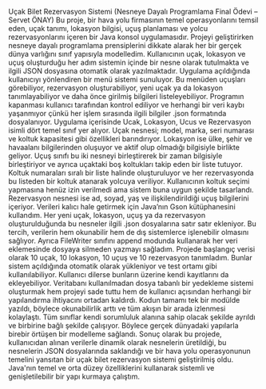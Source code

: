Uçak Bilet Rezervasyon Sistemi (Nesneye Dayalı Programlama Final Ödevi – Servet ÖNAY)
Bu proje, bir hava yolu firmasının temel operasyonlarını temsil eden, uçak tanımı, lokasyon bilgisi, uçuş planlaması ve yolcu rezervasyonlarını içeren bir Java konsol uygulamasıdır. Projeyi geliştirirken nesneye dayalı programlama prensiplerini dikkate alarak her bir gerçek dünya varlığını sınıf yapısıyla modelledim. Kullanıcının uçak, lokasyon ve uçuş oluşturduğu her adım sistemin içinde bir nesne olarak tutulmakta ve ilgili JSON dosyasına otomatik olarak yazılmaktadır.
Uygulama açıldığında kullanıcıyı yönlendiren bir menü sistemi sunuluyor. Bu menüden uçuşları görebiliyor, rezervasyon oluşturabiliyor, yeni uçak ya da lokasyon tanımlayabiliyor ve daha önce girilmiş bilgileri listeleyebiliyor. Programın kapanması kullanıcı tarafından kontrol ediliyor ve herhangi bir veri kaybı yaşanmıyor çünkü her işlem sırasında ilgili bilgiler .json formatında dosyalanıyor.
Uygulama içerisinde Ucak, Lokasyon, Ucus ve Rezervasyon isimli dört temel sınıf yer alıyor. Uçak nesnesi; model, marka, seri numarası ve koltuk kapasitesi gibi özellikleri barındırıyor. Lokasyon ise ülke, şehir ve havaalanı bilgilerinden oluşuyor ve aktif olup olmadığı bilgisiyle birlikte geliyor. Uçuş sınıfı bu iki nesneyi birleştirerek bir zaman bilgisiyle birleştiriyor ve ayrıca uçaktaki boş koltukları takip eden bir liste tutuyor. Koltuk numaraları sıralı bir liste halinde oluşturuluyor ve her rezervasyonda bu listeden bir koltuk atanarak yolcuya veriliyor. Kullanıcının koltuk seçimi yapmasına henüz izin verilmedi ama sistem buna uygun şekilde tasarlandı. Rezervasyon nesnesi ise ad, soyad, yaş ve ilişkilendirildiği uçuş bilgilerini içeriyor.
Verileri kalıcı hale getirmek için Java’nın Gson kütüphanesini kullandım. Her yeni uçak, lokasyon, uçuş ya da rezervasyon oluşturulduğunda bu nesneler ilgili .json dosyalarına satır satır ekleniyor. Bu tercih, verilerin hem okunabilir hem de dış sistemlerce işlenebilir olmasını sağlıyor. Ayrıca FileWriter sınıfını append modunda kullanarak her veri eklemesinde dosyaya silmeden yazmayı sağladım.
Projede başlangıç verisi olarak 10 uçak, 10 lokasyon, 10 uçuş ve 10 rezervasyon tanımladım. Bunlar sistem açıldığında otomatik olarak yükleniyor ve test ortamı gibi kullanılabiliyor. Kullanıcı dilerse bunların üzerine kendi kayıtlarını da ekleyebiliyor.
Veritabanı kullanılmadan dosya tabanlı bir yedekleme sistemi oluşturmak hem projeyi sade tuttu hem de kullanıcı açısından herhangi bir yapılandırma ihtiyacını ortadan kaldırdı.
Kodun tamamı tek bir modülde yazıldı, böylece okunabilirlik arttı ve tüm akışın bir arada izlenmesi kolaylaştı. Tüm sınıflar kendi sorumluluk alanına sahip olacak şekilde ayrıldı ve birbirine bağlı şekilde çalışıyor. Böylece gerçek dünyadaki yapılarla birebir örtüşen bir modelleme sağlandı.
Sonuç olarak bu projede, kullanıcıdan alınan verilerle dinamik olarak nesnelerin üretildiği, bu nesnelerin JSON dosyalarında saklandığı ve bir hava yolu operasyonunun temelini yansıtan bir uçak bilet rezervasyon sistemi geliştirilmiş oldu. Java'nın temel ve orta düzey özelliklerini kullanarak sistemli ve genişletilebilir bir yapı kurmaya çalıştım.

